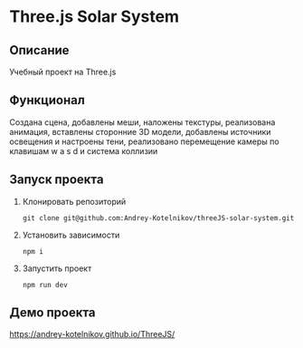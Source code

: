 # Three.js Solar System

## Описание

Учебный проект на Three.js

## Функционал

Создана сцена, добавлены меши, наложены текстуры, реализована анимация, вставлены сторонние 3D модели, добавлены источники освещения и настроены тени, реализовано перемещение камеры по клавишам w a s d и система коллизии

## Запуск проекта

1. Клонировать репозиторий
    ```
    git clone git@github.com:Andrey-Kotelnikov/threeJS-solar-system.git
    ```
2. Установить зависимости
    ```
    npm i
    ```
3. Запустить проект
    ```
    npm run dev
    ```
## Демо проекта
https://andrey-kotelnikov.github.io/ThreeJS/
